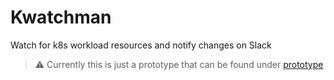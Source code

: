 # Kwatchman

Watch for k8s workload resources and notify changes on Slack

>  :warning: Currently this is just a prototype that can be found under [prototype](./prototype)
